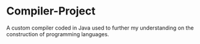 # Compiler-Project
A custom compiler coded in Java used to further my understanding on the construction of programming languages. 
